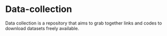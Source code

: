 # Data-collection
Data collection is a repository that aims to grab together links and codes to download datasets freely available.
